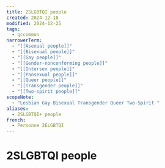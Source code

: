 ```yaml
---
title: 2SLGBTQI people
created: 2024-12-18
modified: 2024-12-25
tags:
  - gccommon
narrowerTerm:
  - "[[Asexual people]]"
  - "[[Bisexual people]]"
  - "[[Gay people]]"
  - "[[Gender-nonconforming people]]"
  - "[[Intersex people]]"
  - "[[Pansexual people]]"
  - "[[Queer people]]"
  - "[[Transgender people]]"
  - "[[Two-spirit people]]"
scopeNote:
  - "Lesbian Gay Bisexual Transgender Queer Two-Spirit "
aliases:
  - 2SLGBTQI+ people
french:
  - Personne 2ELGBTQI
---
```

# 2SLGBTQI people
